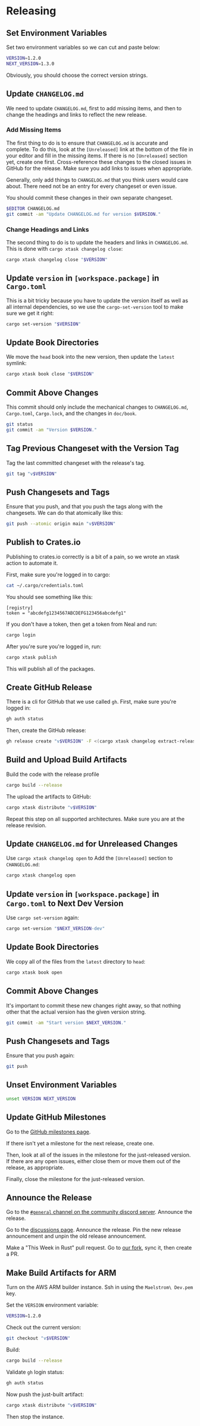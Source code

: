 # Releasing

## Set Environment Variables

Set two environment variables so we can cut and paste below:
```bash
VERSION=1.2.0
NEXT_VERSION=1.3.0
```

Obviously, you should choose the correct version strings.

## Update `CHANGELOG.md`

We need to update `CHANGELOG.md`, first to add missing items, and then to
change the headings and links to reflect the new release.

### Add Missing Items

The first thing to do is to ensure that `CHANGELOG.md` is accurate and
complete. To do this, look at the `[Unreleased]` link at the bottom of the file
in your editor and fill in the missing items. If there is no `[Unreleased]`
section yet, create one first. Cross-reference these changes to the closed
issues in GitHub for the release. Make sure you add links to issues when
appropriate.

Generally, only add things to `CHANGELOG.md` that you think users would care
about. There need not be an entry for every changeset or even issue.

You should commit these changes in their own separate changeset.

```bash
$EDITOR CHANGELOG.md
git commit -am "Update CHANGELOG.md for version $VERSION."
```

### Change Headings and Links

The second thing to do is to update the headers and links in `CHANGELOG.md`.
This is done with `cargo xtask changelog close`:
```bash
cargo xtask changelog close "$VERSION"
```

## Update `version` in `[workspace.package]` in `Cargo.toml`

This is a bit tricky because you have to update the version itself as well as
all internal dependencies, so we use the `cargo-set-version` tool to make sure
we get it right:
```bash
cargo set-version "$VERSION"
```

## Update Book Directories

We move the `head` book into the new version, then update the `latest` symlink:
```bash
cargo xtask book close "$VERSION"
```

## Commit Above Changes

This commit should only include the mechanical changes to `CHANGELOG.md`,
`Cargo.toml`, `Cargo.lock`, and the changes in `doc/book`.
```bash
git status
git commit -am "Version $VERSION."
```

## Tag Previous Changeset with the Version Tag

Tag the last committed changeset with the release's tag.
```bash
git tag "v$VERSION"
```

## Push Changesets and Tags

Ensure that you push, and that you push the tags along with the changesets. We
can do that atomically like this:
```bash
git push --atomic origin main "v$VERSION"
```

## Publish to Crates.io

Publishing to crates.io correctly is a bit of a pain, so we wrote an xtask action to automate it.

First, make sure you're logged in to cargo:
```bash
cat ~/.cargo/credentials.toml
```

You should see something like this:
```
[registry]
token = "abcdefg1234567ABCDEFG123456abcdefg1"
```

If you don't have a token, then get a token from Neal and run:
```bash
cargo login
```

After you're sure you're logged in, run:
```bash
cargo xtask publish
```

This will publish all of the packages.

## Create GitHub Release

There is a cli for GitHub that we use called `gh`. First, make sure you're logged in:
```bash
gh auth status
```

Then, create the GitHub release:
```bash
gh release create "v$VERSION" -F <(cargo xtask changelog extract-release-notes "$VERSION")
```

## Build and Upload Build Artifacts

Build the code with the release profile
```bash
cargo build --release
```

The upload the artifacts to GitHub:
```bash
cargo xtask distribute "v$VERSION"
```

Repeat this step on all supported architectures. Make sure you are at the release revision.

## Update `CHANGELOG.md` for Unreleased Changes

Use `cargo xtask changelog open` to Add the `[Unreleased]` section to `CHANGELOG.md`:
```bash
cargo xtask changelog open
```

## Update `version` in `[workspace.package]` in `Cargo.toml` to Next Dev Version

Use `cargo set-version` again:
```bash
cargo set-version "$NEXT_VERSION-dev"
```

## Update Book Directories

We copy all of the files from the `latest` directory to `head`:
```bash
cargo xtask book open
```

## Commit Above Changes

It's important to commit these new changes right away, so that nothing other that the
actual version has the given version string.

```bash
git commit -am "Start version $NEXT_VERSION."
```

## Push Changesets and Tags

Ensure that you push again:
```bash
git push
```

## Unset Environment Variables
```bash
unset VERSION NEXT_VERSION
```

## Update GitHub Milestones

Go to the [GitHub milestones page](https://github.com/maelstrom-software/maelstrom/milestones).

If there isn't yet a milestone for the next release, create one.

Then, look at all of the issues in the milestone for the just-released version.
If there are any open issues, either close them or move them out of the
release, as appropriate.

Finally, close the milestone for the just-released version.

## Announce the Release

Go to the [`#general` channel on the community discord
server](https://discord.gg/8xN4QvjjmF). Announce the release.

Go to the [discussions page](https://github.com/maelstrom-software/maelstrom/discussions).
Announce the release. Pin the new release announcement and unpin the old
release announcement.

Make a "This Week in Rust" pull request. Go to [our
fork](https://github.com/maelstrom-software/this-week-in-rust), sync it, then create a PR.

## Make Build Artifacts for ARM

Turn on the AWS ARM builder instance. Ssh in using the `Maelstrom\ Dev.pem` key.

Set the `VERSION` environment variable:

```bash
VERSION=1.2.0
```

Check out the current version:
```bash
git checkout "v$VERSION"
```

Build:
```bash
cargo build --release
```

Validate `gh` login status:
```bash
gh auth status
```

Now push the just-built artifact:
```bash
cargo xtask distribute "v$VERSION"
```

Then stop the instance.
